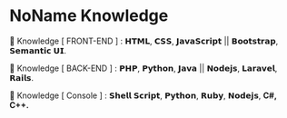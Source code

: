 # NoName Knowledge

📝 Knowledge [ FRONT-END ] : 𝗛𝗧𝗠𝗟, 𝗖𝗦𝗦, 𝗝𝗮𝘃𝗮𝗦𝗰𝗿𝗶𝗽𝘁 || 𝗕𝗼𝗼𝘁𝘀𝘁𝗿𝗮𝗽, 𝗦𝗲𝗺𝗮𝗻𝘁𝗶𝗰 𝗨𝗜.

📝 Knowledge [ BACK-END ] : 𝗣𝗛𝗣, 𝗣𝘆𝘁𝗵𝗼𝗻, 𝗝𝗮𝘃𝗮 || 𝗡𝗼𝗱𝗲𝗷𝘀, 𝗟𝗮𝗿𝗮𝘃𝗲𝗹, 𝗥𝗮𝗶𝗹𝘀.

📝 Knowledge [ Console ] : 𝗦𝗵𝗲𝗹𝗹 𝗦𝗰𝗿𝗶𝗽𝘁, 𝗣𝘆𝘁𝗵𝗼𝗻, 𝗥𝘂𝗯𝘆, 𝗡𝗼𝗱𝗲𝗷𝘀, **C#, C++.**
